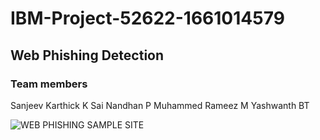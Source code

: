 # IBM-Project-52622-1661014579
## Web Phishing Detection

### Team members
Sanjeev Karthick K
Sai Nandhan P
Muhammed Rameez M
Yashwanth BT

![WEB PHISHING SAMPLE SITE](https://user-images.githubusercontent.com/62670994/204072600-bae0d8f4-c1b3-4667-b2f1-56e0fc572f12.png)
